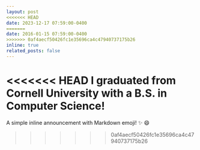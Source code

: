 ```yaml
---
layout: post
<<<<<<< HEAD
date: 2023-12-17 07:59:00-0400
=======
date: 2016-01-15 07:59:00-0400
>>>>>>> 0af4aecf50426fc1e35696ca4c47940737175b26
inline: true
related_posts: false
---
```


<<<<<<< HEAD
I graduated from Cornell University with a B.S. in Computer Science!
=======
A simple inline announcement with Markdown emoji! :sparkles: :smile:
>>>>>>> 0af4aecf50426fc1e35696ca4c47940737175b26
